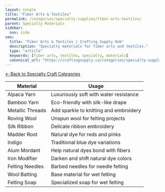 ```yaml
---
layout: single
title: "Fiber Arts & Textiles"
permalink: /categories/specialty-supplies/fiber-arts-textiles/
parent: Specialty Materials
sidebar:
  nav: side
seo:
  title: "Fiber Arts & Textiles | Crafting Supply Hub"
  description: "Specialty materials for fiber arts and textiles."
  type: "article"
  keywords: [fiber arts, textiles, specialty, materials]
  canonical_url: "https://craftingsupply.ca/categories/specialty-supplies/fiber-arts-textiles/"
---
```

[← Back to Specialty Craft Categories](/categories/specialty-supplies/)

| Material | Usage |
|----------|-------|
| Alpaca Yarn | Luxuriously soft with water resistance |
| Bamboo Yarn | Eco-friendly with silk-like drape |
| Metallic Threads | Add sparkle to knitting and embroidery |
| Roving Wool | Unspun wool for felting projects |
| Silk Ribbon | Delicate ribbon embroidery |
| Madder Root | Natural dye for reds and pinks |
| Indigo | Traditional blue dye variations |
| Alum Mordant | Help natural dyes bond with fibers |
| Iron Modifier | Darken and shift natural dye colors |
| Felting Needles | Barbed needles for needle felting |
| Wool Batting | Base material for wet felting |
| Felting Soap | Specialized soap for wet felting |
